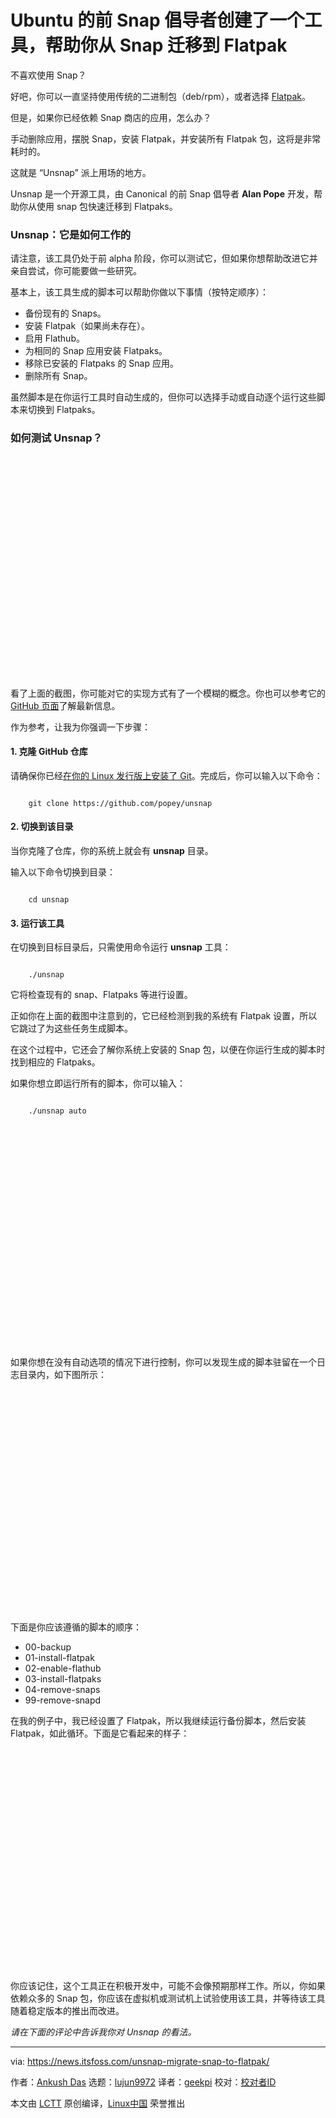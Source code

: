 [#]: subject: "Ex-Snap Advocate at Ubuntu Creates a Tool to Help You Migrate from Snap to Flatpak"
[#]: via: "https://news.itsfoss.com/unsnap-migrate-snap-to-flatpak/"
[#]: author: "Ankush Das https://news.itsfoss.com/author/ankush/"
[#]: collector: "lujun9972"
[#]: translator: "geekpi"
[#]: reviewer: " "
[#]: publisher: " "
[#]: url: " "

Ubuntu 的前 Snap 倡导者创建了一个工具，帮助你从 Snap 迁移到 Flatpak
======

不喜欢使用 Snap？

好吧，你可以一直坚持使用传统的二进制包（deb/rpm），或者选择 [Flatpak][1]。

但是，如果你已经依赖 Snap 商店的应用，怎么办？

手动删除应用，摆脱 Snap，安装 Flatpak，并安装所有 Flatpak 包，这将是非常耗时的。

这就是 “Unsnap” 派上用场的地方。

Unsnap 是一个开源工具，由 Canonical 的前 Snap 倡导者 **Alan Pope** 开发，帮助你从使用 snap 包快速迁移到 Flatpaks。

### Unsnap：它是如何工作的

请注意，该工具仍处于前 alpha 阶段，你可以测试它，但如果你想帮助改进它并亲自尝试，你可能要做一些研究。

基本上，该工具生成的脚本可以帮助你做以下事情（按特定顺序）：

  * 备份现有的 Snaps。
  * 安装 Flatpak（如果尚未存在）。
  * 启用 Flathub。
  * 为相同的 Snap 应用安装 Flatpaks。
  * 移除已安装的 Flatpaks 的 Snap 应用。
  * 删除所有 Snap。



虽然脚本是在你运行工具时自动生成的，但你可以选择手动或自动逐个运行这些脚本来切换到 Flatpaks。

### 如何测试 Unsnap？

![][2]

看了上面的截图，你可能对它的实现方式有了一个模糊的概念。你也可以参考它的 [GitHub 页面][3]了解最新信息。

作为参考，让我为你强调一下步骤：

#### 1\. 克隆 GitHub 仓库

请确保你已经[在你的 Linux 发行版上安装了 Git][4]。完成后，你可以输入以下命令：

```

    git clone https://github.com/popey/unsnap

```

#### 2\. 切换到该目录

当你克隆了仓库，你的系统上就会有 **unsnap** 目录。

输入以下命令切换到目录：

```

    cd unsnap

```

#### 3\. 运行该工具

在切换到目标目录后，只需使用命令运行 **unsnap** 工具：

```

    ./unsnap

```

它将检查现有的 snap、Flatpaks 等进行设置。

正如你在上面的截图中注意到的，它已经检测到我的系统有 Flatpak 设置，所以它跳过了为这些任务生成脚本。

在这个过程中，它还会了解你系统上安装的 Snap 包，以便在你运行生成的脚本时找到相应的 Flatpaks。

如果你想立即运行所有的脚本，你可以输入：

```

    ./unsnap auto

```

![][2]

如果你想在没有自动选项的情况下进行控制，你可以发现生成的脚本驻留在一个日志目录内，如下图所示：

![][2]

下面是你应该遵循的脚本的顺序：

  * 00-backup
  * 01-install-flatpak
  * 02-enable-flathub
  * 03-install-flatpaks
  * 04-remove-snaps
  * 99-remove-snapd



在我的例子中，我已经设置了 Flatpak，所以我继续运行备份脚本，然后安装 Flatpak，如此循环。下面是它看起来的样子：

![][2]

你应该记住，这个工具正在积极开发中，可能不会像预期那样工作。所以，你如果依赖众多的 Snap 包，你应该在虚拟机或测试机上试验使用该工具，并等待该工具随着稳定版本的推出而改进。

_请在下面的评论中告诉我你对 Unsnap 的看法。_

--------------------------------------------------------------------------------

via: https://news.itsfoss.com/unsnap-migrate-snap-to-flatpak/

作者：[Ankush Das][a]
选题：[lujun9972][b]
译者：[geekpi](https://github.com/geekpi)
校对：[校对者ID](https://github.com/校对者ID)

本文由 [LCTT](https://github.com/LCTT/TranslateProject) 原创编译，[Linux中国](https://linux.cn/) 荣誉推出

[a]: https://news.itsfoss.com/author/ankush/
[b]: https://github.com/lujun9972
[1]: https://itsfoss.com/flatpak-guide/
[2]: data:image/svg+xml;base64,PHN2ZyBoZWlnaHQ9IjU4NyIgd2lkdGg9IjgzMSIgeG1sbnM9Imh0dHA6Ly93d3cudzMub3JnLzIwMDAvc3ZnIiB2ZXJzaW9uPSIxLjEiLz4=
[3]: https://github.com/popey/unsnap
[4]: https://itsfoss.com/install-git-ubuntu/
